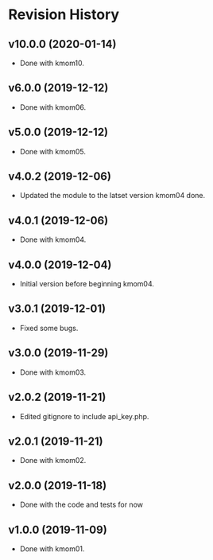 # Revision History

## v10.0.0 (2020-01-14)

-   Done with kmom10.

## v6.0.0 (2019-12-12)

-   Done with kmom06.

## v5.0.0 (2019-12-12)

-   Done with kmom05.

## v4.0.2 (2019-12-06)

-   Updated the module to the latset version kmom04 done.

## v4.0.1 (2019-12-06)

-   Done with kmom04.

## v4.0.0 (2019-12-04)

-   Initial version before beginning kmom04.

## v3.0.1 (2019-12-01)

-   Fixed some bugs.

## v3.0.0 (2019-11-29)

-   Done with kmom03.

## v2.0.2 (2019-11-21)

-   Edited gitignore to include api_key.php.

## v2.0.1 (2019-11-21)

-   Done with kmom02.

## v2.0.0 (2019-11-18)

-   Done with the code and tests for now

## v1.0.0 (2019-11-09)

-   Done with kmom01.
